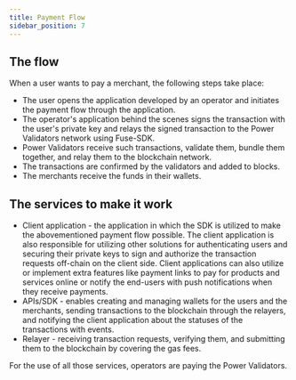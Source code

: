 ```yaml
---
title: Payment Flow
sidebar_position: 7
---
```


## The flow

When a user wants to pay a merchant, the following steps take place:

- The user opens the application developed by an operator and initiates the payment flow through the application.
- The operator's application behind the scenes signs the transaction with the user's private key and relays the signed transaction to the Power Validators network using Fuse-SDK.
- Power Validators receive such transactions, validate them, bundle them together, and relay them to the blockchain network.
- The transactions are confirmed by the validators and added to blocks.
- The merchants receive the funds in their wallets.

## The services to make it work

- Client application - the application in which the SDK is utilized to make the abovementioned payment flow possible. The client application is also responsible for utilizing other solutions for authenticating users and securing their private keys to sign and authorize the transaction requests off-chain on the client side. Client applications can also utilize or implement extra features like payment links to pay for products and services online or notify the end-users with push notifications when they receive payments.
- APIs/SDK - enables creating and managing wallets for the users and the merchants, sending transactions to the blockchain through the relayers, and notifying the client application about the statuses of the transactions with events.
- Relayer - receiving transaction requests, verifying them, and submitting them to the blockchain by covering the gas fees.

For the use of all those services, operators are paying the Power Validators.
